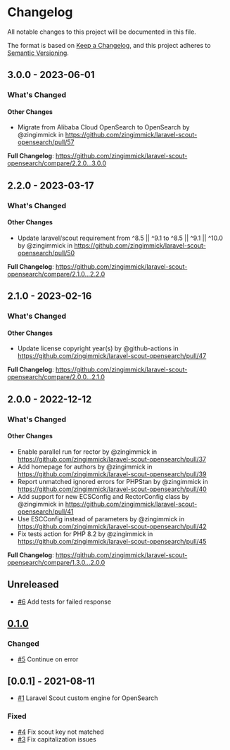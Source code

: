 # Changelog

All notable changes to this project will be documented in this file.

The format is based on [Keep a Changelog](https://keepachangelog.com/en/1.0.0/),
and this project adheres to [Semantic Versioning](https://semver.org/spec/v2.0.0.html).

<!-- changelog-linker -->
## 3.0.0 - 2023-06-01

<!-- Release notes generated using configuration in .github/release.yml at 3.x -->
### What's Changed

#### Other Changes

- Migrate from Alibaba Cloud OpenSearch to OpenSearch by @zingimmick in https://github.com/zingimmick/laravel-scout-opensearch/pull/57

**Full Changelog**: https://github.com/zingimmick/laravel-scout-opensearch/compare/2.2.0...3.0.0

## 2.2.0 - 2023-03-17

<!-- Release notes generated using configuration in .github/release.yml at 2.x -->
### What's Changed

#### Other Changes

- Update laravel/scout requirement from ^8.5 || ^9.1 to ^8.5 || ^9.1 || ^10.0 by @zingimmick in https://github.com/zingimmick/laravel-scout-opensearch/pull/50

**Full Changelog**: https://github.com/zingimmick/laravel-scout-opensearch/compare/2.1.0...2.2.0

## 2.1.0 - 2023-02-16

<!-- Release notes generated using configuration in .github/release.yml at 2.x -->
### What's Changed

#### Other Changes

- Update license copyright year(s) by @github-actions in https://github.com/zingimmick/laravel-scout-opensearch/pull/47

**Full Changelog**: https://github.com/zingimmick/laravel-scout-opensearch/compare/2.0.0...2.1.0

## 2.0.0 - 2022-12-12

<!-- Release notes generated using configuration in .github/release.yml at 2.x -->
### What's Changed

#### Other Changes

- Enable parallel run for rector by @zingimmick in https://github.com/zingimmick/laravel-scout-opensearch/pull/37
- Add homepage for authors by @zingimmick in https://github.com/zingimmick/laravel-scout-opensearch/pull/39
- Report unmatched ignored errors for PHPStan by @zingimmick in https://github.com/zingimmick/laravel-scout-opensearch/pull/40
- Add support for new ECSConfig and RectorConfig class by @zingimmick in https://github.com/zingimmick/laravel-scout-opensearch/pull/41
- Use ESCConfig instead of parameters by @zingimmick in https://github.com/zingimmick/laravel-scout-opensearch/pull/42
- Fix tests action for PHP 8.2 by @zingimmick in https://github.com/zingimmick/laravel-scout-opensearch/pull/45

**Full Changelog**: https://github.com/zingimmick/laravel-scout-opensearch/compare/1.3.0...2.0.0

## Unreleased

- [#6](https://github.com/zingimmick/laravel-scout-opensearch/pull/6) Add tests for failed response

## [0.1.0](https://github.com/zingimmick/laravel-scout-opensearch/compare/0.0.1...0.1.0)

### Changed

- [#5](https://github.com/zingimmick/laravel-scout-opensearch/pull/5) Continue on error

## [0.0.1] - 2021-08-11

- [#1](https://github.com/zingimmick/laravel-scout-opensearch/pull/1) Laravel Scout custom engine for OpenSearch

### Fixed

- [#4](https://github.com/zingimmick/laravel-scout-opensearch/pull/4) Fix scout key not matched
- [#3](https://github.com/zingimmick/laravel-scout-opensearch/pull/3) Fix capitalization issues
